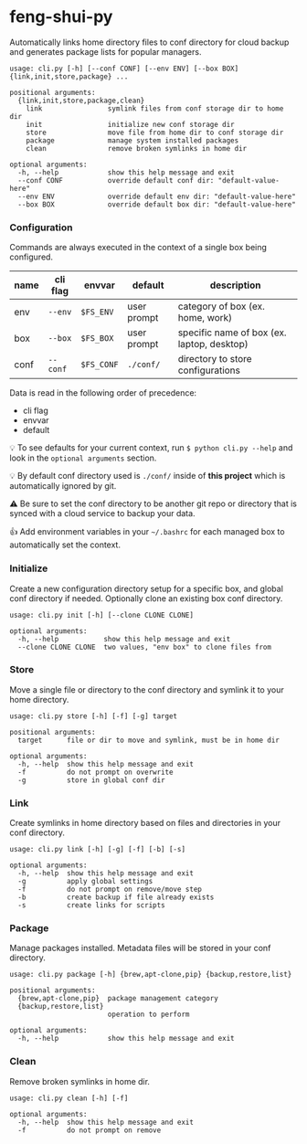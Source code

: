feng-shui-py
=====
Automatically links home directory files to conf directory for cloud backup and generates package lists for popular managers.

```
usage: cli.py [-h] [--conf CONF] [--env ENV] [--box BOX] {link,init,store,package} ...

positional arguments:
  {link,init,store,package,clean}
    link                symlink files from conf storage dir to home dir
    init                initialize new conf storage dir
    store               move file from home dir to conf storage dir
    package             manage system installed packages
    clean               remove broken symlinks in home dir

optional arguments:
  -h, --help            show this help message and exit
  --conf CONF           override default conf dir: "default-value-here"
  --env ENV             override default env dir: "default-value-here"
  --box BOX             override default box dir: "default-value-here"
```

### Configuration

Commands are always executed in the context of a single box being configured.

| name | cli flag | envvar | default | description |
| ------------- | ------------- | ------------- | ------------- | ------------- |
| env  | `--env`  | `$FS_ENV`  | user prompt | category of box (ex. home, work)           |
| box  | `--box`  | `$FS_BOX`  | user prompt | specific name of box (ex. laptop, desktop) |
| conf | `--conf` | `$FS_CONF` | `./conf/`  | directory to store configurations   |

Data is read in the following order of precedence:
* cli flag
* envvar
* default

:bulb: To see defaults for your current context, run `$ python cli.py --help` and look in the `optional arguments` section.

:bulb: By default conf directory used is `./conf/` inside of **this project** which is automatically ignored by git.

:warning: Be sure to set the conf directory to be another git repo or directory that is synced with a cloud service to backup your data.

:+1: Add environment variables in your `~/.bashrc` for each managed box to automatically set the context.

### Initialize
Create a new configuration directory setup for a specific box, and global conf directory if needed. Optionally clone an existing box conf directory.

```
usage: cli.py init [-h] [--clone CLONE CLONE]

optional arguments:
  -h, --help           show this help message and exit
  --clone CLONE CLONE  two values, "env box" to clone files from
```


### Store
Move a single file or directory to the conf directory and symlink it to your home directory.

```
usage: cli.py store [-h] [-f] [-g] target

positional arguments:
  target      file or dir to move and symlink, must be in home dir

optional arguments:
  -h, --help  show this help message and exit
  -f          do not prompt on overwrite
  -g          store in global conf dir
```

### Link
Create symlinks in home directory based on files and directories in your conf directory.

```
usage: cli.py link [-h] [-g] [-f] [-b] [-s]

optional arguments:
  -h, --help  show this help message and exit
  -g          apply global settings
  -f          do not prompt on remove/move step
  -b          create backup if file already exists
  -s          create links for scripts
```

### Package
Manage packages installed. Metadata files will be stored in your conf directory.

```
usage: cli.py package [-h] {brew,apt-clone,pip} {backup,restore,list}

positional arguments:
  {brew,apt-clone,pip}  package management category
  {backup,restore,list}
                        operation to perform

optional arguments:
  -h, --help            show this help message and exit
```

### Clean

Remove broken symlinks in home dir.

```
usage: cli.py clean [-h] [-f]

optional arguments:
  -h, --help  show this help message and exit
  -f          do not prompt on remove
```
